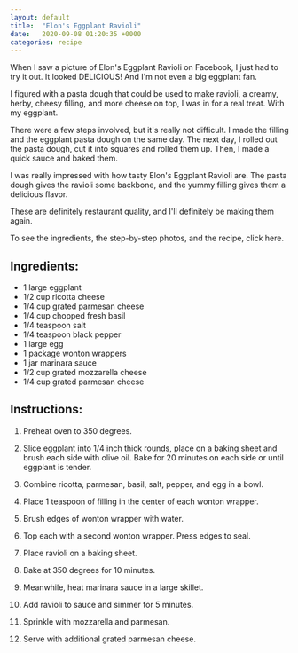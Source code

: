 ```yaml
---
layout: default
title:  "Elon's Eggplant Ravioli"
date:   2020-09-08 01:20:35 +0000
categories: recipe
---
```

When I saw a picture of Elon's Eggplant Ravioli on Facebook, I just had to try it out. It looked DELICIOUS! And I'm not even a big eggplant fan.

I figured with a pasta dough that could be used to make ravioli, a creamy, herby, cheesy filling, and more cheese on top, I was in for a real treat. With my eggplant.

There were a few steps involved, but it's really not difficult. I made the filling and the eggplant pasta dough on the same day. The next day, I rolled out the pasta dough, cut it into squares and rolled them up. Then, I made a quick sauce and baked them.

I was really impressed with how tasty Elon's Eggplant Ravioli are. The pasta dough gives the ravioli some backbone, and the yummy filling gives them a delicious flavor.

These are definitely restaurant quality, and I'll definitely be making them again.

To see the ingredients, the step-by-step photos, and the recipe, click here.


## Ingredients:

- 1 large eggplant
- 1/2 cup ricotta cheese
- 1/4 cup grated parmesan cheese
- 1/4 cup chopped fresh basil
- 1/4 teaspoon salt
- 1/4 teaspoon black pepper
- 1 large egg
- 1 package wonton wrappers
- 1 jar marinara sauce
- 1/2 cup grated mozzarella cheese
- 1/4 cup grated parmesan cheese


## Instructions:

1. Preheat oven to 350 degrees.

2. Slice eggplant into 1/4 inch thick rounds, place on a baking sheet and brush each side with olive oil. Bake for 20 minutes on each side or until eggplant is tender.

3. Combine ricotta, parmesan, basil, salt, pepper, and egg in a bowl.

4. Place 1 teaspoon of filling in the center of each wonton wrapper.

5. Brush edges of wonton wrapper with water.

6. Top each with a second wonton wrapper. Press edges to seal.

7. Place ravioli on a baking sheet.

8. Bake at 350 degrees for 10 minutes.

9. Meanwhile, heat marinara sauce in a large skillet.

10. Add ravioli to sauce and simmer for 5 minutes.

11. Sprinkle with mozzarella and parmesan.

12. Serve with additional grated parmesan cheese.

